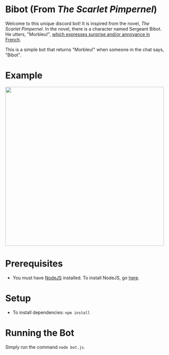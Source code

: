# Bibot (From _The Scarlet Pimpernel_)
Welcome to this unique discord bot! It is inspired from the novel, *The Scarlet Pimpernel*. In the novel, there is a character named Sergeant Bibot. He utters, "Morbleu!", [which expresses surprise and/or annoyance in French](https://www.lexico.com/en/definition/morbleu).

This is a simple bot that returns "Morbleu!" when someone in the chat says, "Bibot".

# Example 
<img src="https://raw.githubusercontent.com/ssharker21/Bibot/master/screenshot.png" height="500" width="500">

# Prerequisites

* You must have [NodeJS](https://nodejs.org/en/download/) installed. To install NodeJS, go [here](http://lmgtfy.com/?q=how+to+install+nodejs).

# Setup

* To install dependencies: `npm install`

# Running the Bot

Simply run the command `node bot.js`.
